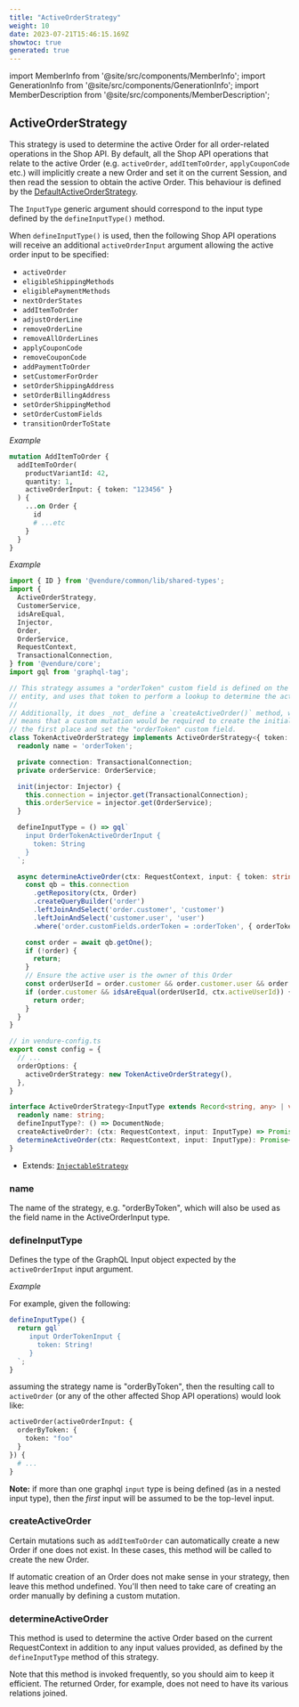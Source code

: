```yaml
---
title: "ActiveOrderStrategy"
weight: 10
date: 2023-07-21T15:46:15.169Z
showtoc: true
generated: true
---
```

<!-- This file was generated from the Vendure source. Do not modify. Instead, re-run the "docs:build" script -->
import MemberInfo from '@site/src/components/MemberInfo';
import GenerationInfo from '@site/src/components/GenerationInfo';
import MemberDescription from '@site/src/components/MemberDescription';


## ActiveOrderStrategy

<GenerationInfo sourceFile="packages/core/src/config/order/active-order-strategy.ts" sourceLine="127" packageName="@vendure/core" since="1.9.0" />

This strategy is used to determine the active Order for all order-related operations in
the Shop API. By default, all the Shop API operations that relate to the active Order (e.g.
`activeOrder`, `addItemToOrder`, `applyCouponCode` etc.) will implicitly create a new Order
and set it on the current Session, and then read the session to obtain the active Order.
This behaviour is defined by the <a href='/reference/typescript-api/orders/default-active-order-strategy#defaultactiveorderstrategy'>DefaultActiveOrderStrategy</a>.

The `InputType` generic argument should correspond to the input type defined by the
`defineInputType()` method.

When `defineInputType()` is used, then the following Shop API operations will receive an additional
`activeOrderInput` argument allowing the active order input to be specified:

- `activeOrder`
- `eligibleShippingMethods`
- `eligiblePaymentMethods`
- `nextOrderStates`
- `addItemToOrder`
- `adjustOrderLine`
- `removeOrderLine`
- `removeAllOrderLines`
- `applyCouponCode`
- `removeCouponCode`
- `addPaymentToOrder`
- `setCustomerForOrder`
- `setOrderShippingAddress`
- `setOrderBillingAddress`
- `setOrderShippingMethod`
- `setOrderCustomFields`
- `transitionOrderToState`

*Example*

```GraphQL {hl_lines=[5]}
mutation AddItemToOrder {
  addItemToOrder(
    productVariantId: 42,
    quantity: 1,
    activeOrderInput: { token: "123456" }
  ) {
    ...on Order {
      id
      # ...etc
    }
  }
}
```

*Example*

```ts
import { ID } from '@vendure/common/lib/shared-types';
import {
  ActiveOrderStrategy,
  CustomerService,
  idsAreEqual,
  Injector,
  Order,
  OrderService,
  RequestContext,
  TransactionalConnection,
} from '@vendure/core';
import gql from 'graphql-tag';

// This strategy assumes a "orderToken" custom field is defined on the Order
// entity, and uses that token to perform a lookup to determine the active Order.
//
// Additionally, it does _not_ define a `createActiveOrder()` method, which
// means that a custom mutation would be required to create the initial Order in
// the first place and set the "orderToken" custom field.
class TokenActiveOrderStrategy implements ActiveOrderStrategy<{ token: string }> {
  readonly name = 'orderToken';

  private connection: TransactionalConnection;
  private orderService: OrderService;

  init(injector: Injector) {
    this.connection = injector.get(TransactionalConnection);
    this.orderService = injector.get(OrderService);
  }

  defineInputType = () => gql`
    input OrderTokenActiveOrderInput {
      token: String
    }
  `;

  async determineActiveOrder(ctx: RequestContext, input: { token: string }) {
    const qb = this.connection
      .getRepository(ctx, Order)
      .createQueryBuilder('order')
      .leftJoinAndSelect('order.customer', 'customer')
      .leftJoinAndSelect('customer.user', 'user')
      .where('order.customFields.orderToken = :orderToken', { orderToken: input.token });

    const order = await qb.getOne();
    if (!order) {
      return;
    }
    // Ensure the active user is the owner of this Order
    const orderUserId = order.customer && order.customer.user && order.customer.user.id;
    if (order.customer && idsAreEqual(orderUserId, ctx.activeUserId)) {
      return order;
    }
  }
}

// in vendure-config.ts
export const config = {
  // ...
  orderOptions: {
    activeOrderStrategy: new TokenActiveOrderStrategy(),
  },
}
```

```ts title="Signature"
interface ActiveOrderStrategy<InputType extends Record<string, any> | void = void> extends InjectableStrategy {
  readonly name: string;
  defineInputType?: () => DocumentNode;
  createActiveOrder?: (ctx: RequestContext, input: InputType) => Promise<Order>;
  determineActiveOrder(ctx: RequestContext, input: InputType): Promise<Order | undefined>;
}
```
* Extends: <code><a href='/reference/typescript-api/common/injectable-strategy#injectablestrategy'>InjectableStrategy</a></code>



<div className="members-wrapper">

### name

<MemberInfo kind="property" type="string"   />

The name of the strategy, e.g. "orderByToken", which will also be used as the
field name in the ActiveOrderInput type.
### defineInputType

<MemberInfo kind="property" type="() =&#62; DocumentNode"   />

Defines the type of the GraphQL Input object expected by the `activeOrderInput`
input argument.

*Example*

For example, given the following:

```ts
defineInputType() {
  return gql`
     input OrderTokenInput {
       token: String!
     }
  `;
}
```

assuming the strategy name is "orderByToken", then the resulting call to `activeOrder` (or any of the other
affected Shop API operations) would look like:

```GraphQL
activeOrder(activeOrderInput: {
  orderByToken: {
    token: "foo"
  }
}) {
  # ...
}
```

**Note:** if more than one graphql `input` type is being defined (as in a nested input type), then
the _first_ input will be assumed to be the top-level input.
### createActiveOrder

<MemberInfo kind="property" type="(ctx: <a href='/reference/typescript-api/request/request-context#requestcontext'>RequestContext</a>, input: InputType) =&#62; Promise&#60;<a href='/reference/typescript-api/entities/order#order'>Order</a>&#62;"   />

Certain mutations such as `addItemToOrder` can automatically create a new Order if one does not exist.
In these cases, this method will be called to create the new Order.

If automatic creation of an Order does not make sense in your strategy, then leave this method
undefined. You'll then need to take care of creating an order manually by defining a custom mutation.
### determineActiveOrder

<MemberInfo kind="method" type="(ctx: <a href='/reference/typescript-api/request/request-context#requestcontext'>RequestContext</a>, input: InputType) => Promise&#60;<a href='/reference/typescript-api/entities/order#order'>Order</a> | undefined&#62;"   />

This method is used to determine the active Order based on the current RequestContext in addition to any
input values provided, as defined by the `defineInputType` method of this strategy.

Note that this method is invoked frequently, so you should aim to keep it efficient. The returned Order,
for example, does not need to have its various relations joined.


</div>
